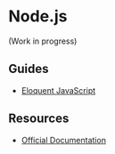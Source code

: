 # Node.js

(Work in progress)

## Guides
* [Eloquent JavaScript](https://eloquentjavascript.net/20_node.html)

## Resources
* [Official Documentation](https://nodejs.org/dist/latest-v11.x/docs/api/)
